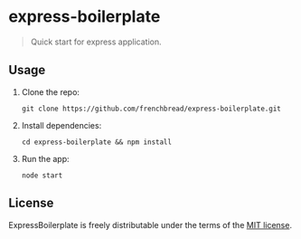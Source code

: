 # express-boilerplate

> Quick start for express application.

## Usage

1. Clone the repo:

    ```
    git clone https://github.com/frenchbread/express-boilerplate.git
    ```

2. Install dependencies:

    ```
    cd express-boilerplate && npm install
    ```

3. Run the app:

    ```
    node start
    ```

## License

ExpressBoilerplate is freely distributable under the terms of the [MIT license](https://github.com/frenchbread/ExpressBoilerplate/blob/master/LICENSE.md).
